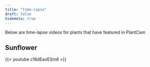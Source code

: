 ```yaml
---
title: "Time-lapse"
draft: false
hidemeta: true
---
```


Below are time-lapse videos for plants that have featured in PlantCam

## Sunflower
{{< youtube c16dEaoESm8 >}}


